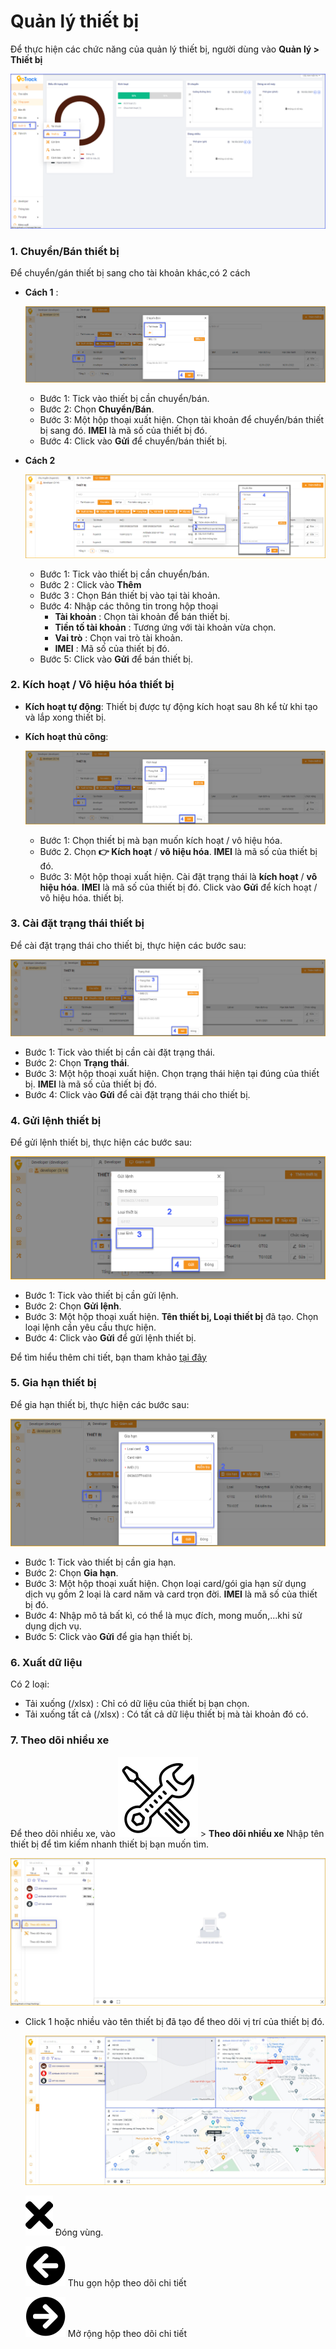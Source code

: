 # Quản lý thiết bị  
Để thực hiện các chức năng của quản lý thiết bị, người dùng vào **Quản lý > Thiết bị** 

  <span style="display:block;text-align:center">![search device ](/docs/assets/images/web-interface/device/search-device-2.png) 
### 1. Chuyển/Bán thiết bị
Để chuyển/gán thiết bị sang cho tài khoản khác,có 2 cách
* **Cách 1** : 

    <span style="display:block;text-align:center">![Manage device ](/docs/assets/images/web-interface/device/move-device.png)

    - Bước 1: Tick vào thiết bị cần chuyển/bán.
    - Bước 2: Chọn **Chuyển/Bán**.
    - Bước 3: Một hộp thoại xuất hiện. Chọn tài khoản để chuyển/bán thiết bị sang đó. **IMEI** là mã số của thiết bị đó.
    - Bước 4: Click vào **Gửi** để chuyển/bán thiết bị.
* **Cách 2**

    <span style="display:block;text-align:center">![Manage device ](/docs/assets/images/web-interface/device/equipment-sale.png)

    - Bước 1: Tick vào thiết bị cần chuyển/bán.
    - Bước 2 : Click vào **Thêm**
    - Bước 3 : Chọn Bán thiết bị vào tại tài khoản.
    - Bước 4: Nhập các thông tin trong hộp thoại
        - **Tài khoản** : Chọn tài khoản để bán thiết bị.
        - **Tiền tố tài khoản** : Tương ứng với tài khoản vừa chọn.
        - **Vai trò** : Chọn vai trò tài khoản.
        - **IMEI** : Mã số của thiết bị đó.
    - Bước 5: Click vào **Gửi** để bán thiết bị.

### 2. Kích hoạt / Vô hiệu hóa thiết bị
- **Kích hoạt tự động**: Thiết bị được tự động kích hoạt sau 8h kể từ khi tạo và lắp xong thiết bị.
- **Kích hoạt thủ công**:
     
    <span style="display:block;text-align:center">![active device ](/docs/assets/images/web-interface/device/active-device.png)

    - Bước 1: Chọn thiết bị mà bạn muốn kích hoạt / vô hiệu hóa.
    - Bước 2. Chọn **:point_right: Kích hoạt** / **vô hiệu hóa**. **IMEI** là mã số của thiết bị đó.
    - Bước 3: Một hộp thoại xuất hiện. 
        Cài đặt trạng thái là **kích hoạt** / **vô hiệu hóa**. 
        **IMEI** là mã số của thiết bị đó. 
    Click vào **Gửi** để kích hoạt / vô hiệu hóa. thiết bị.

### 3. Cài đặt trạng thái thiết bị

Để cài đặt trạng thái cho thiết bị, thực hiện các bước sau: 

<span style="display:block;text-align:center">![Manage device ](/docs/assets/images/web-interface/device/device-status.png)


- Bước 1: Tick vào thiết bị cần cài đặt trạng thái.
- Bước 2: Chọn **Trạng thái**.
- Bước 3: Một hộp thoại xuất hiện. Chọn trạng thái hiện tại đúng của thiết bị. **IMEI** là mã số của thiết bị đó.
- Bước 4: Click vào **Gửi** để cài đặt trạng thái cho thiết bị.

### 4. Gửi lệnh thiết bị

Để gửi lệnh thiết bị, thực hiện các bước sau: 

<span style="display:block;text-align:center">![Manage device ](/docs/assets/images/web-interface/device/send-the-device-command.png)


- Bước 1: Tick vào thiết bị cần gửi lệnh.
- Bước 2: Chọn **Gửi lệnh**.
- Bước 3: Một hộp thoại xuất hiện. **Tên thiết bị, Loại thiết bị** đã tạo. Chọn loại lệnh cần yêu cầu thực hiện.
- Bước 4: Click vào **Gửi** để gửi lệnh thiết bị.

Để tìm hiểu thêm chi tiết, bạn tham khảo [tại đây](vi/modules/web-interface/devices/send-the-device-command/#command)  <div id="command"> 

### 5. Gia hạn thiết bị
Để gia hạn thiết bị, thực hiện các bước sau: 

<span style="display:block;text-align:center">![Manage device ](/docs/assets/images/web-interface/device/device-extension.png)


- Bước 1: Tick vào thiết bị cần gia hạn.
- Bước 2: Chọn **Gia hạn**.
- Bước 3: Một hộp thoại xuất hiện. Chọn loại card/gói gia hạn sử dụng dịch vụ gồm 2 loại là card năm và card trọn đời. **IMEI** là mã số của thiết bị đó.
- Bước 4: Nhập mô tả bất kì, có thể là mục đích, mong muốn,...khi sử dụng dịch vụ.
- Bước 5: Click vào **Gửi** để gia hạn thiết bị.

### 6. Xuất dữ liệu
Có 2 loại:
- Tải xuống (/xlsx) : Chỉ  có dữ liệu của thiết bị bạn chọn.
- Tải xuống tất cả (/xlsx) : Có tất cả dữ liệu thiết bị mà tài khoản đó có.

### 7. Theo dõi nhiều xe 

Để theo dõi nhiều xe, vào  <span class="icon-left svg-filter-tick">![Ok](/docs/assets/images/web-interface/icon/SVG/icons8-maintenance.svg) > **Theo dõi nhiều xe**
 Nhập tên thiết bị để tìm kiếm nhanh thiết bị bạn muốn tìm.

 <span style="display:block;text-align:center">![Interface Web](/docs/assets/images/web-interface/map/track-vehicle.jpg) 

 * Click 1 hoặc nhiều vào tên thiết bị đã tạo để theo dõi vị trí của thiết bị đó.

    <span style="display:block;text-align:center">![Interface Web](/docs/assets/images/web-interface/map/track-vehicle-2.jpg)

    <span class="icon-left svg-filter-tick">![Ok](/docs/assets/images/web-interface/icon/SVG/times.svg)  Đóng vùng.

    <span class="icon-left svg-filter-company">![Ok](/docs/assets/images/web-interface/icon/SVG/arrow-circle-left.svg) Thu gọn hộp theo dõi chi tiết

    <span class="icon-left svg-filter-company">![Ok](/docs/assets/images/web-interface/icon/SVG/arrow-circle-right.svg) Mở rộng hộp theo dõi chi tiết










